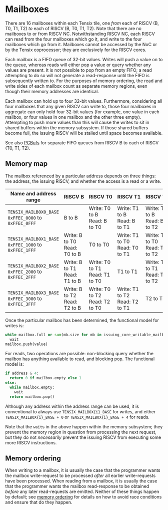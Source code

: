 # Mailboxes

There are 16 mailboxes within each Tensix tile, one _from_ each of RISCV (B, T0, T1, T2) _to_ each of RISCV (B, T0, T1, T2). Note that there are no mailboxes to or from RISCV NC. Notwithstanding RISCV NC, each RISCV can read from the four mailboxes which go it, and write to the four mailboxes which go from it. Mailboxes cannot be accessed by the NoC or by the Tensix coprocessor; they are exclusively for the RISCV cores.

Each mailbox is a FIFO queue of 32-bit values. Writes will push a value on to the queue, whereas reads will either pop a value or query whether any values are present. It is not possible to pop from an empty FIFO; a read attempting to do so will not generate a read-response until the FIFO is subsequently written to. For the purposes of memory ordering, the read and write sides of each mailbox count as separate memory regions, even though their memory addresses are identical.

Each mailbox can hold up to four 32-bit values. Furthermore, considering all four mailboxes that any given RISCV can write to, those four mailboxes in aggregate can only hold four 32-bit values (for example, one value in each mailbox, or four values in one mailbox and the other three empty). Attempting to push more values than this will cause the writes to sit in shared buffers within the memory subsystem. If those shared buffers become full, the issuing RISCV will be stalled until space becomes available.

See also [PCBufs](PCBufs.md) for separate FIFO queues from RISCV B to each of RISCV (T0, T1, T2).

## Memory map

The mailbox referenced by a particular address depends on three things: the address, the issuing RISCV, and whether the access is a read or a write.

<table><thead><tr><th>Name and address range</th><th>RISCV&nbsp;B</th><th>RISCV&nbsp;T0</th><th>RISCV&nbsp;T1</th><th>RISCV&nbsp;T2</th></tr></thead>
<tr><td><code>TENSIX_MAILBOX0_BASE</code><br/><code>0xFFEC_0000</code> to <code>0xFFEC_0FFF</code></td><td>B to B</td><td>Write: T0 to B<br/>Read: B to T0</td><td>Write: T1 to B<br/>Read: B to T1</td><td>Write: T2 to B<br/>Read: B to T2</td></tr>
<tr><td><code>TENSIX_MAILBOX1_BASE</code><br/><code>0xFFEC_1000</code> to <code>0xFFEC_1FFF</code></td><td>Write: B to T0<br/>Read: T0 to B</td><td>T0 to T0</td><td>Write: T1 to T0<br/>Read: T0 to T1</td><td>Write: T2 to T0<br/>Read: T0 to T2</td></tr>
<tr><td><code>TENSIX_MAILBOX2_BASE</code><br/><code>0xFFEC_2000</code> to <code>0xFFEC_2FFF</code></td><td>Write: B to T1<br/>Read: T1 to B</td><td>Write: T0 to T1<br/>Read: T1 to T0</td><td>T1 to T1</td><td>Write: T2 to T1<br/>Read: T1 to T2</td></tr>
<tr><td><code>TENSIX_MAILBOX3_BASE</code><br/><code>0xFFEC_3000</code> to <code>0xFFEC_3FFF</code></td><td>Write: B to T2<br/>Read: T2 to B</td><td>Write: T0 to T2<br/>Read: T2 to T0</td><td>Write: T1 to T2<br/>Read: T2 to T1</td><td>T2 to T2</td></tr>
</table>

Once the particular mailbox has been determined, the functional model for writes is:
```python
while mailbox.full or sum(mb.size for mb in issuing_core_writable_mailboxes) >= 4:
  wait
mailbox.push(value)
```

For reads, two operations are possible: non-blocking query whether the mailbox has anything available to read, and blocking pop. The functional model is:
```python
if address & 4:
  return 0 if mailbox.empty else 1
else:
  while mailbox.empty:
    wait
  return mailbox.pop()
```

Although any address within the address range can be used, it is conventional to always use `TENSIX_MAILBOX{i}_BASE` for writes, and either `TENSIX_MAILBOX{i}_BASE + 0` or `TENSIX_MAILBOX{i}_BASE + 4` for reads.

Note that the `wait`s in the above happen within the memory subsystem; they prevent the memory region in question from processing the next request, but they do not _necessarily_ prevent the issuing RISCV from executing some more RISCV instructions.

## Memory ordering

When writing to a mailbox, it is usually the case that the programmer wants the mailbox write-request to be processed _after_ all earlier write-requests have been processed. When reading from a mailbox, it is usually the case that the programmer wants the mailbox read-response to be obtained _before_ any later read-requests are emitted. Neither of these things happen by default; see [memory ordering](MemoryOrdering.md) for details on how to avoid race conditions and ensure that do they happen.
